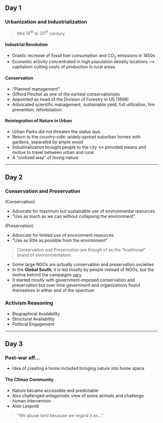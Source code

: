 ## Day 1
### Urbanization and Industrialization
> Mid ${} 19^{th}$ to $20^{th}$ century
#### Industrial Revolution
- Drastic increase of fossil fuel consumption and $CO_2$ emissions in 1850s
- Economic activity concentrated in high population density locations --> capitalism cutting costs of production in rural areas

#### Conservation
- "Planned management"
- Gifford Pinchot as one of the earliest conservationists
- Appointed as head of the Division of Forestry in US (1898)
- Advocated scientific management, sustainable yield, full utilization, fire prevention, reforestation.

#### Reintegration of Nature in Urban
- Urban Parks did not threaten the status quo.
- Return to the country-side: widely-spread suburban homes with gardens, separated by ample wood
- Industrialization brought people to the city <-> provided means and motive to travel between urban and rural
- A "civilized way" of loving nature
--- 
## Day 2
### Conservation and Preservation
(Conservation)
- Advocate for maximum but sustainable use of environmental resources
- "Use as much as we can without collapsing the environment"

(Preservation)
- Advocate for limited use of environment resources
- "Use as little as possible from the environment"

> Conservation and Preservation are though of as the "traditional" brand of environmentalism

- Some large NGOs are actually conservation and preservation societies
- In the **Global South**, it is led mostly by people instead of NGOs, but the motive behind the campaigns <u>vary</u>
- It started mostly with government-imposed conservation and preservation but over time government and organizations found themselves in either end of the spectrum
### Activism Reasoning
- Biographical Availability
- Structural Availability
- Political Engagement
--- 
## Day 3
### Post-war aff... 
- Idea of creating a home included bringing nature into home space
#### The Climax Community
- Nature became accessible and predictable
- Also challenged antagonistic view of some animals and challenge human intervention
- Aldo Leopold
> "We abuse land because we regard it as..."